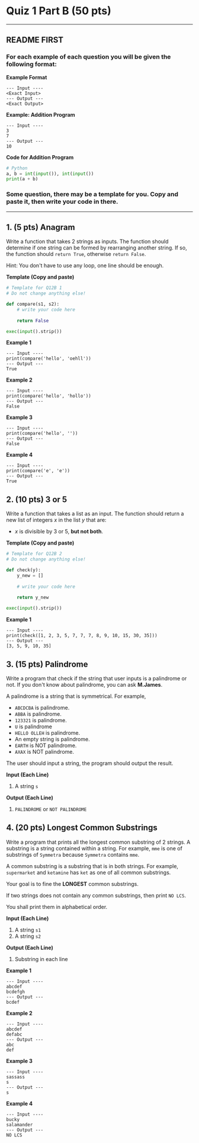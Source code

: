 # Quiz 1 Part B (50 pts)

<hr>

## README FIRST

### For each example of each question you will be given the following format:

**Example Format**

```text
--- Input ----
<Exact Input>
--- Output ---
<Exact Output>
```

**Example: Addition Program**

```text
--- Input ----
3
7
--- Output ---
10
```

**Code for Addition Program**

```python
# Python
a, b = int(input()), int(input())
print(a + b)
```

### Some question, there may be a template for you. Copy and paste it, then write your code in there.

<hr>

## 1. (5 pts) Anagram

Write a function that takes 2 strings as inputs.
The function should determine if one string can be formed by rearranging another string.
If so, the function should `return True`, otherwise `return False`.

Hint: You don't have to use any loop, one line should be enough.

**Template (Copy and paste)**

```python
# Template for Q12B 1
# Do not change anything else!

def compare(s1, s2):
    # write your code here
    
    return False

exec(input().strip())
```

**Example 1**

```text
--- Input ----
print(compare('hello', 'oehll'))
--- Output ---
True
```

**Example 2**

```text
--- Input ----
print(compare('hello', 'hollo'))
--- Output ---
False
```

**Example 3**

```text
--- Input ----
print(compare('hello', ''))
--- Output ---
False
```

**Example 4**

```text
--- Input ----
print(compare('e', 'e'))
--- Output ---
True
```

## 2. (10 pts) 3 or 5

Write a function that takes a list as an input.
The function should return a new list of integers *x* in the list *y* that are:

* *x* is divisible by 3 or 5, **but not both**.

**Template (Copy and paste)**

```python
# Template for Q12B 2
# Do not change anything else!

def check(y):
    y_new = []
    
    # write your code here
    
    return y_new

exec(input().strip())
```

**Example 1**

```text
--- Input ----
print(check([1, 2, 3, 5, 7, 7, 7, 8, 9, 10, 15, 30, 35]))
--- Output ---
[3, 5, 9, 10, 35]
```

## 3. (15 pts) Palindrome

Write a program that check if the string that user inputs is a palindrome or not.
If you don't know about palindrome, you can ask **M.James**.

A palindrome is a string that is symmetrical. For example,

* `ABCDCBA` is palindrome.
* `ABBA` is palindrome.
* `123321` is palindrome.
* `U` is palindrome
* `HELLO OLLEH` is palindrome.
* An empty string is palindrome.
* `EARTH` is NOT palindrome.
* `AXAX` is NOT palindrome.

The user should input a string, the program should output the result.

**Input (Each Line)**

1. A string `s`

**Output (Each Line)**

1. `PALINDROME` or `NOT PALINDROME`

## 4. (20 pts) Longest Common Substrings

Write a program that prints all the longest common substring of 2 strings.
A substring is a string contained within a string.
For example, `mme` is one of substrings of `Symmetra` because `Symmetra` contains `mme`.

A common substring is a substring that is in both strings.
For example, `supermarket` and `ketamine` has `ket` as one of all common substrings.

Your goal is to fine the **LONGEST** common substrings.

If two strings does not contain any common substrings, then print `NO LCS`.

You shall print them in alphabetical order.

**Input (Each Line)**

1. A string `s1`
2. A string `s2`

**Output (Each Line)**

1. Substring in each line

**Example 1**

```text
--- Input ----
abcdef
bcdefgh
--- Output ---
bcdef
```

**Example 2**

```text
--- Input ----
abcdef
defabc
--- Output ---
abc
def
```

**Example 3**

```text
--- Input ----
sassass
s
--- Output ---
s
```

**Example 4**

```text
--- Input ----
bucky
salamander
--- Output ---
NO LCS
```

